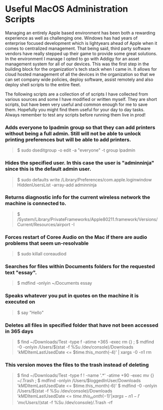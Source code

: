 # Useful MacOS Administration Scripts

Managing an entirely Apple based environment has been both a rewarding experience as well as challenging one. Windows has had years of enterprise focused development which is lightyears ahead of Apple when it comes to centralized management. That being said, third party software vendors have really stepped up their game to provide some great solutions. In the environment I manage I opted to go with Addigy for an asset management system for all of our devices. This was the first step in the building block for the organization's tech stack when I came in. It allows for cloud hosted management of all the devices in the organization so that we can set company wide policies, deploy software, assist remotely and also deploy shell scripts to the entire fleet.

The following scripts are a collection of of scripts I have collected from various sources and some I have modified or written myself. They are short scripts, but have been very useful and common enough for me to save them. Hopefully you might find them useful for your day to day tasks. Always remember to test any scripts before running them live in prod!

### Adds everyone to lpadmin group so that they can add printers without being a full admin. Still will not be able to unlock printing preferences but will be able to add printers.
> $ sudo dseditgroup -o edit -a "everyone" -t group lpadmin

### Hides the specified user. In this case the user is "adminninja" since this is the default admin user.
> $ sudo defaults write /Library/Preferences/com.apple.loginwindow HiddenUsersList -array-add adminninja

### Returns diagnostic info for the current wireless network the machine is connected to.
> $ /System/Library/PrivateFrameworks/Apple80211.framework/Versions/Current/Resources/airport -I

### Forces restart of Coree Audio on the Mac if there are audio problems that seem un-resolvable
> $ sudo killall coreaudiod

### Searches for files within Documents folders for the requested text "essay".
> $ mdfind -onlyin ~/Documents essay

### Speaks whatever you put in quotes on the machine it is executed on
> $ say "Hello"

### Deletes all files in specified folder that have not been accessed in 365 days
> $ find ~/Downloads/Test -type f -atime +365 -exec rm {} \;
> $ mdfind -0 -onlyin /Users/$(stat -f %Su /dev/console)/Downloads 'kMDItemLastUsedDate <= $time.this_month(-4)' | xargs -0 -n1 rm

### This version moves the files to the trash instead of deleting
> $ find ~/Downloads/Test -type f ! -name '.*' -atime +90 -exec mv {} ~/.Trash \;
> $ mdfind -onlyin /Users/$loggedInUser/Downloads 'kMDItemLastUsedDate <= $time.this_month(-6)'
> $ mdfind -0 -onlyin /Users/$(stat -f %Su /dev/console)/Downloads 'kMDItemLastUsedDate <= $time.this_month(-1)' | xargs -n 1 -I '{}' mv {} /Users/$(stat -f %Su /dev/console)/.Trash -rf
